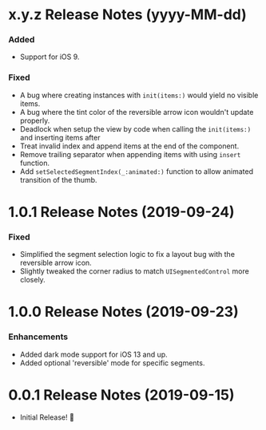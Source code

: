 x.y.z Release Notes (yyyy-MM-dd)
=============================================================

### Added

* Support for iOS 9.

### Fixed

* A bug where creating instances with `init(items:)` would yield no visible items.
* A bug where the tint color of the reversible arrow icon wouldn't update properly.
* Deadlock when setup the view by code when calling the  `init(items:)` and inserting items after
* Treat invalid index and append items at the end of the component.
* Remove trailing separator when appending items with using `insert` function.
* Add  `setSelectedSegmentIndex(_:animated:)` function to allow animated transition of the thumb.

1.0.1 Release Notes (2019-09-24)
=============================================================

### Fixed

* Simplified the segment selection logic to fix a layout bug with the reversible arrow icon.
* Slightly tweaked the corner radius to match `UISegmentedControl` more closely.

1.0.0 Release Notes (2019-09-23)
=============================================================

### Enhancements

* Added dark mode support for iOS 13 and up.
* Added optional 'reversible' mode for specific segments.

0.0.1 Release Notes (2019-09-15)
=============================================================

* Initial Release! 🎉
